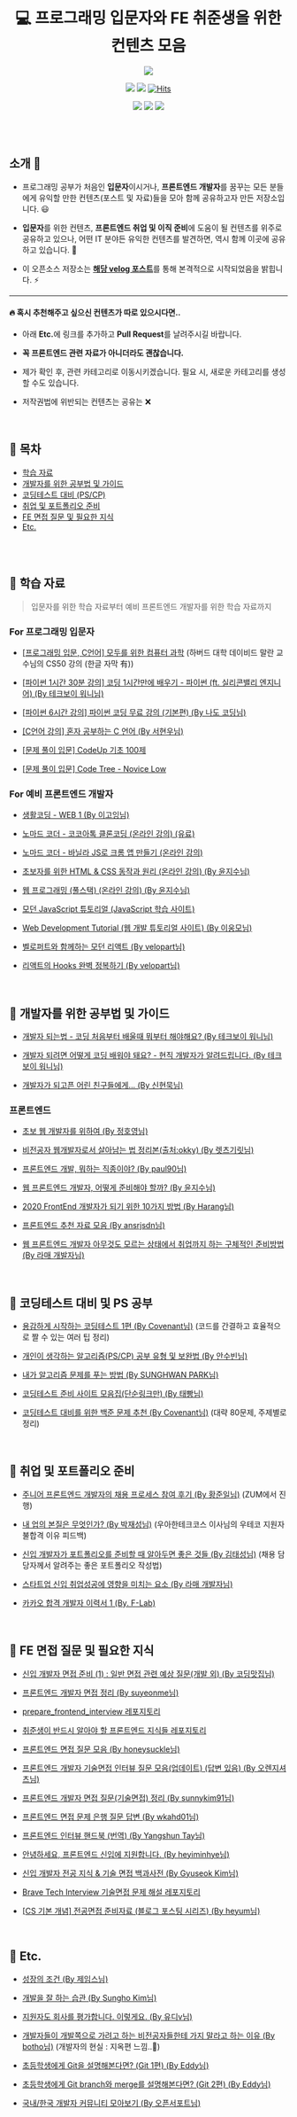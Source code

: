 <div align=center>

# 💻 프로그래밍 입문자와 FE 취준생을 위한 컨텐츠 모음

<img src="img/frontend-ge5c7571e3_640.png"></img>

<img src="https://img.shields.io/badge/author-SangYoonLee-lightgrey"></a>
<img src="https://img.shields.io/apm/l/vim-mode"></a>
[![Hits](https://hits.seeyoufarm.com/api/count/incr/badge.svg?url=https%3A%2F%2Fgithub.com%2FSangYoonLee1231%2Fcontent-list-for-frontend-dreamers&count_bg=%2379C83D&title_bg=%23555555&icon=&icon_color=%23E7E7E7&title=hits&edge_flat=false)](https://hits.seeyoufarm.com)

<img src="https://img.shields.io/github/watchers/SangYoonLee1231/content-list-for-frontend-dreamers?style=social"></a>
<img src="https://img.shields.io/github/stars/SangYoonLee1231/content-list-for-frontend-dreamers?style=social"></a>
<img src="https://img.shields.io/github/forks/SangYoonLee1231/content-list-for-frontend-dreamers?style=social"></a>

<br/>

</div>

<br/>

## 소개 💬

- 프로그래밍 공부가 처음인 <strong>입문자</strong>이시거나, <strong>프론트엔드 개발자</strong>를 꿈꾸는 모든 분들에게 유익할 만한 컨텐츠(포스트 및 자료)들을 모아 함께 공유하고자 만든 저장소입니다. 😃

- <strong>입문자</strong>를 위한 컨텐츠, <strong>프론트엔드 취업 및 이직 준비</strong>에 도움이 될 컨텐츠를 위주로 공유하고 있으나, 어떤 IT 분야든 유익한 컨텐츠를 발견하면, 역시 함께 이곳에 공유하고 있습니다. 📙

- 이 오픈소스 저장소는 <strong><a href="https://velog.io/@sylagape1231/프론트엔드-취준생을-위한-게시글자료-모음">해당 velog 포스트</a></strong>를 통해 본격적으로 시작되었음을 밝힙니다. ⚡

---

#### 🔥 혹시 추천해주고 싶으신 컨텐츠가 따로 있으시다면..

- 아래 <strong>Etc.</strong>에 링크를 추가하고 <strong>Pull Request</strong>를 날려주시길 바랍니다.

- <strong>꼭 프론트엔드 관련 자료가 아니더라도 괜찮습니다.</strong>

- 제가 확인 후, 관련 카테고리로 이동시키겠습니다. 필요 시, 새로운 카테고리를 생성할 수도 있습니다.

- 저작권법에 위반되는 컨텐츠는 공유는 ❌

<br/>

## 📖 목차

- <a href="https://github.com/SangYoonLee1231/content-list-for-frontend-dreamers#-%ED%95%99%EC%8A%B5-%EC%9E%90%EB%A3%8C">학습 자료</a>
- <a href="https://github.com/SangYoonLee1231/content-list-for-frontend-dreamers#-%EA%B0%9C%EB%B0%9C%EC%9E%90%EB%A5%BC-%EC%9C%84%ED%95%9C-%EA%B3%B5%EB%B6%80%EB%B2%95-%EB%B0%8F-%EA%B0%80%EC%9D%B4%EB%93%9C">개발자를 위한 공부법 및 가이드</a>
- <a href="https://github.com/SangYoonLee1231/content-list-for-frontend-dreamers#-%EC%BD%94%EB%94%A9%ED%85%8C%EC%8A%A4%ED%8A%B8-%EB%8C%80%EB%B9%84-pscp">코딩테스트 대비 (PS/CP)</a>
- <a href="https://github.com/SangYoonLee1231/content-list-for-frontend-dreamers#-%EC%B7%A8%EC%97%85-%EB%B0%8F-%ED%8F%AC%ED%8A%B8%ED%8F%B4%EB%A6%AC%EC%98%A4-%EC%A4%80%EB%B9%84">취업 및 포트폴리오 준비</a>
- <a href="https://github.com/SangYoonLee1231/content-list-for-frontend-dreamers#-fe-%EB%A9%B4%EC%A0%91-%EC%A7%88%EB%AC%B8-%EB%B0%8F-%ED%95%84%EC%9A%94%ED%95%9C-%EC%A7%80%EC%8B%9D">FE 면접 질문 및 필요한 지식</a>
- <a href="https://github.com/SangYoonLee1231/content-list-for-frontend-dreamers#-etc">Etc.</a>

<br/><br/>

## 📌 학습 자료

> 입문자를 위한 학습 자료부터 예비 프론트엔드 개발자를 위한 학습 자료까지

### For 프로그래밍 입문자

- <a href="https://www.boostcourse.org/cs112">[프로그래밍 입문, C언어] 모두를 위한 컴퓨터 과학</a> (하버드 대학 데이비드 말란 교수님의 CS50 강의 (한글 자막 有))

- <a href="https://youtu.be/M6kQTpIqpLs">[파이썬 1시간 30분 강의] 코딩 1시간만에 배우기 - 파이썬 (ft. 실리콘밸리 엔지니어) (By 테크보이 워니님)</a>

- <a href="https://youtu.be/kWiCuklohdY">[파이썬 6시간 강의] 파이썬 코딩 무료 강의 (기본편) (By 나도 코딩님)</a>

- <a href="https://youtube.com/playlist?list=PLVsNizTWUw7EYNg_fyTEFYgd84p2uK-aS">[C언어 강의] 혼자 공부하는 C 언어 (By 서현우님)</a>

- <a href="https://codeup.kr/problemsetsol.php?psid=23">[문제 풀이 입문] CodeUp 기초 100제</a>

- <a href="https://www.codetree.ai/missions/4">[문제 풀이 입문] Code Tree - Novice Low</a>

### For 예비 프론트엔드 개발자

- <a href="https://youtube.com/playlist?list=PLuHgQVnccGMDZP7FJ_ZsUrdCGH68ppvPb">생활코딩 - WEB 1 (By 이고잉님)</a>

- <a href="https://nomadcoders.co/kokoa-clone/lobby">노마드 코더 - 코코아톡 클론코딩 (온라인 강의) (유료)</a>

- <a href="https://nomadcoders.co/javascript-for-beginners/lobby">노마드 코더 - 바닐라 JS로 크롬 앱 만들기 (온라인 강의)</a>

- <a href="https://www.edwith.org/htmlcss">초보자를 위한 HTML & CSS 동작과 원리 (온라인 강의) (By 윤지수님)</a>

- <a href="https://www.boostcourse.org/web316/joinLectures/12943">웹 프로그래밍 (풀스택) (온라인 강의) (By 윤지수님)</a>

- <a href="https://ko.javascript.info/">모던 JavaScript 튜토리얼 (JavaScript 학습 사이트)</a>

- <a href="https://poiemaweb.com/">Web Development Tutorial (웹 개발 튜토리얼 사이트) (By 이웅모님)</a>

- <a href="https://react.vlpt.us/">벨로퍼트와 함께하는 모던 리액트 (By velopart님)</a>

- <a href="https://velog.io/@velopert/react-hooks">리액트의 Hooks 완벽 정복하기 (By velopart님)</a>

<br/>

## 📌 개발자를 위한 공부법 및 가이드

- <a href="https://youtu.be/d3Kp8QB74-4">개발자 되는법 - 코딩 처음부터 배울때 뭐부터 해야해요? (By 테크보이 워니님)</a>

- <a href="https://youtu.be/Xxg581iRWks">개발자 되려면 어떻게 코딩 배워야 돼요? - 현직 개발자가 알려드립니다. (By 테크보이 워니님)</a>

- <a href="https://brunch.co.kr/@supims/2#comment">개발자가 되고픈 어린 친구들에게... (By 신현묵님)</a>

### 프론트엔드

- <a href="https://wayhome25.github.io/etc/2017/02/21/for-junior-web-developer/">초보 웹 개발자를 위하여 (By 정호영님)</a>

- <a href="https://youngban.tistory.com/16">비전공자 웹개발자로서 살아남는 법 정리본(출처:okky) (By 렛츠기릿님)</a>

- <a href="https://seunghyun90.tistory.com/77">프론트엔드 개발, 뭐하는 직종이야? (By paul90님)</a>

- <a href="https://medium.com/codesquad-kr/%EC%9B%B9-%ED%94%84%EB%A1%A0%ED%8A%B8%EC%97%94%EB%93%9C-%EA%B0%9C%EB%B0%9C%EC%9E%90-%EC%96%B4%EB%96%BB%EA%B2%8C-%EC%A4%80%EB%B9%84%ED%95%B4%EC%95%BC-%ED%95%A0%EA%B9%8C-5ac7bb6ff2a9">웹 프론트엔드 개발자, 어떻게 준비해야 할까? (By 윤지수님)</a>

- <a href="https://haranglog.tistory.com/9">2020 FrontEnd 개발자가 되기 위한 10가지 방법 (By Harang님)</a>

- <a href="https://velog.io/@ansrjsdn/%ED%94%84%EB%A1%A0%ED%8A%B8%EC%97%94%EB%93%9C-%EC%B6%94%EC%B2%9C-%EC%9E%90%EB%A3%8C-%EB%AA%A8%EC%9D%8C">프론트엔드 추천 자료 모음 (By ansrjsdn님)</a>

- <a href="https://youtu.be/YbVuqWD12Ko">웹 프론트엔드 개발자 아무것도 모르는 상태에서 취업까지 하는 구체적인 준비방법 (By 라매 개발자님)</a>

<br/>

## 📌 코딩테스트 대비 및 PS 공부

- <a href="https://covenant.tistory.com/141">용감하게 시작하는 코딩테스트 1편 (By Covenant님)</a> (코드를 간결하고 효율적으로 짤 수 있는 여러 팁 정리)

- <a href="https://subinium.github.io/PS-Study-Types-and-Complements/">개인이 생각하는 알고리즘(PS/CP) 공부 유형 및 보완법 (By 안수빈님)</a>

- <a href="https://shoark7.github.io/programming/algorithm/how-i-approach-algorithm-from-my-way">내가 알고리즘 문제를 푸는 방법 (By SUNGHWAN PARK님)</a>

- <a href="https://velog.io/@jeon3029/%EC%BD%94%EB%94%A9%ED%85%8C%EC%8A%A4%ED%8A%B8-%EC%A4%80%EB%B9%84-%EC%82%AC%EC%9D%B4%ED%8A%B8-%EB%AA%A8%EC%9D%8C%EC%A7%91%EB%8B%A8%EC%88%9C%EB%A7%81%ED%81%AC%EB%A7%8C">코딩테스트 준비 사이트 모음집(단순링크만) (By 태빵님)</a>

- <a href="https://covenant.tistory.com/224">코딩테스트 대비를 위한 백준 문제 추천 (By Covenant님)</a> (대략 80문제, 주제별로 정리)

<br/>

## 📌 취업 및 포트폴리오 준비

- <a href="https://zuminternet.github.io/zum-front-recurit-review/">주니어 프론트엔드 개발자의 채용 프로세스 참여 후기 (By 황준일님)</a> (ZUM에서 진행)

- <a href="https://brunch.co.kr/@javajigi/14">내 업의 본질은 무엇인가? (By 박재성님)</a> (우아한테크코스 이사님의 우테코 지원자 불합격 이유 피드백)

- <a href="https://medium.com/%EC%98%A4%EC%9D%BC%EB%82%98%EC%9A%B0-%ED%8C%80-%EB%B8%94%EB%A1%9C%EA%B7%B8/%EC%A3%BC%EB%8B%88%EC%96%B4-%EA%B0%9C%EB%B0%9C%EC%9E%90%EA%B0%80-%ED%8F%AC%ED%8A%B8%ED%8F%B4%EB%A6%AC%EC%98%A4%EB%A5%BC-%EC%A4%80%EB%B9%84%ED%95%A0-%EB%95%8C-%EC%95%8C%EC%95%84%EB%91%90%EB%A9%B4-%EC%A2%8B%EC%9D%80-%EA%B2%83%EB%93%A4-ac5304a9ecb9">신입 개발자가 포트폴리오를 준비할 때 알아두면 좋은 것들 (By 김태성님)</a> (채용 담당자께서 알려주는 좋은 포트폴리오 작성법)

- <a href="https://youtu.be/z1023iDXonc">스타트업 신입 취업성공에 영향을 미치는 요소 (By 라매 개발자님)</a>

- <a href="https://f-lab.medium.com/%EC%B9%B4%EC%B9%B4%EC%98%A4-%ED%95%A9%EA%B2%A9-%EA%B0%9C%EB%B0%9C%EC%9E%90-%EC%9D%B4%EB%A0%A5%EC%84%9C-1-by-f-lab-d7eff8e39422">카카오 합격 개발자 이력서 1 (By. F-Lab)</a>

<br/>

## 📌 FE 면접 질문 및 필요한 지식

- <a href="https://coding-restaurant.tistory.com/137">신입 개발자 면접 준비 (1) : 일반 면접 관련 예상 질문(개발 외) (By 코딩맛집님)</a>

- <a href="https://velog.io/@suyeonme/%ED%9B%84%EA%B8%B0-%ED%94%84%EB%A1%A0%ED%8A%B8%EC%97%94%EB%93%9C-%EA%B0%9C%EB%B0%9C%EC%9E%90-%EB%A9%B4%EC%A0%91-%EC%A0%95%EB%A6%AC">프론트엔드 개발자 면접 정리 (By suyeonme님)</a>

- <a href="https://github.com/junh0328/prepare_frontend_interview">prepare_frontend_interview 레포지토리</a>
- <a href="https://github.com/baeharam/Must-Know-About-Frontend">취준생이 반드시 알아야 할 프론트엔드 지식들 레포지토리</a>

- <a href="https://velog.io/@honeysuckle/%EC%8B%A0%EC%9E%85-%ED%94%84%EB%A1%A0%ED%8A%B8%EC%97%94%EB%93%9C-%EB%A9%B4%EC%A0%91-%EC%A7%88%EB%AC%B8-%EB%AA%A8%EC%9D%8C">프론트엔드 면접 질문 모음 (By honeysuckle님)</a>

- <a href="https://realmojo.tistory.com/300">프론트엔드 개발자 기술면접 인터뷰 질문 모음(업데이트) (답변 있음) (By 오렌지셔츠님)</a>

- <a href="https://sunnykim91.tistory.com/121">프론트엔드 개발자 면접 질문(기술면접) 정리 (By sunnykim91님)</a>

- <a href="https://velog.io/@wkahd01/%ED%94%84%EB%A1%A0%ED%8A%B8%EC%97%94%EB%93%9C-%EB%A9%B4%EC%A0%91-%EB%AC%B8%EC%A0%9C-%EC%9D%80%ED%96%89-HTML-%EC%A7%88%EB%AC%B8-%EB%8B%B5%EB%B3%80#css%EC%97%90%EC%84%9C-margin%EA%B3%BC-padding%EC%9D%B4%EB%9E%80">프론트엔드 면접 문제 은행 질문 답변 (By wkahd01님)</a>

- <a href="https://frontendinterviewhandbook.com/kr/html-questions/">프론트엔드 인터뷰 핸드북 (번역) (By Yangshun Tay님)</a>

- <a href="https://velog.io/@heyiminhye/안녕하세요-프론트엔드-신입에-지원합니다">안녕하세요, 프론트엔드 신입에 지원합니다. (By heyiminhye님)</a>

- <a href="https://gyoogle.dev/blog/">신입 개발자 전공 지식 & 기술 면접 백과사전 (By Gyuseok Kim님)</a>

- <a href="https://github.com/brave-people/brave-tech-interview">Brave Tech Interview 기술면접 문제 해설 레포지토리</a>

- <a href="https://velog.io/@heyum/series/Lecture-Concept">[CS 기본 개념] 전공면접 준비자료 (블로그 포스팅 시리즈) (By heyum님)</a>

<br/>

## 📌 Etc.

- <a href="http://jamestic.egloos.com/3288119">성장의 조건 (By 제임스님)</a>

- <a href="https://blog.shiren.dev/2021-05-17/">개발을 잘 하는 습관 (By Sungho Kim님)</a>

- <a href="https://brunch.co.kr/@goodgdg/142">지원자도 회사를 평가합니다. 이렇게요. (By 유디v님)</a>

- <a href="https://dnf-lover.tistory.com/entry/%EA%B0%9C%EB%B0%9C%EC%9E%90%EB%93%A4%EC%9D%B4-%EA%B0%9C%EB%B0%9C%EC%AA%BD%EC%9C%BC%EB%A1%9C-%EA%B0%80%EB%A0%A4%EA%B3%A0-%ED%95%98%EB%8A%94-%EB%B9%84%EC%A0%84%EA%B3%B5%EC%9E%90%EB%93%A4%ED%95%9C%ED%85%8C-%EA%B0%80%EC%A7%80-%EB%A7%90%EB%9D%BC%EA%B3%A0-%ED%95%98%EB%8A%94-%EC%9D%B4%EC%9C%A0">개발자들이 개발쪽으로 가려고 하는 비전공자들한테 가지 말라고 하는 이유 (By botho님)</a> (개발자의 현실 : 지옥편 느낌..👿)

- <a href="https://velog.io/@eddy_song/git-3levels-1">초등학생에게 Git을 설명해본다면? (Git 1편) (By Eddy님)</a>

- <a href="https://velog.io/@eddy_song/git-3levels-4">초등학생에게 Git branch와 merge를 설명해본다면? (Git 2편) (By Eddy님)</a>

- <a href="https://open-support.tistory.com/entry/%EA%B5%AD%EB%82%B4-%EA%B0%9C%EB%B0%9C%EC%9E%90-%EC%BB%A4%EB%AE%A4%EB%8B%88%ED%8B%B0?fbclid=IwAR2-VBu8F6jXnd_lq3TFp6LsW4RRuNXW6mPSgi3bi4tta2YDSYSU-0-bLqc">국내/한국 개발자 커뮤니티 모아보기 (By 오픈서포트님)</a>
